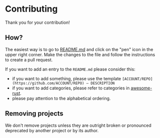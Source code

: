 # Contributing

Thank you for your contribution!

## How?

The easiest way is to go to [README.md](README.md) and click on the "pen" icon in the upper right corner. Make the changes to the file and follow the instructions to create a pull request.

If you want to add an entry to the `README.md` please consider this:

- if you want to add something, please use the template `[ACCOUNT/REPO](https://github.com/ACCOUNT/REPO) — DESCRIPTION`
- if you want to add categories, please refer to categories in [awesome-rust](https://github.com/rust-unofficial/awesome-rust).
- please pay attention to the alphabetical ordering.


## Removing projects

We don't remove projects unless they are outright broken or pronounced deprecated by another project or by its author.
